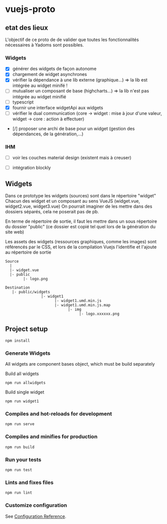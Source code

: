 # vuejs-proto

## etat des lieux

L'objectif de ce proto de de valider que toutes les fonctionnalités nécessaires à Yadoms sont possibles.

### Widgets
- [X] générer des widgets de façon autonome
- [X] chargement de widget asynchrones
- [X] vérifier la dépendance à une lib externe (graphique...) => la lib est intégrée au widget minifé !
- [ ] mutualiser un composant de base (highcharts...) => la lib n'est pas intégrée au widget minifié
- [ ] typescript
- [X] fournir une interface widgetApi aux widgets
- [ ] vérifier le dual communication (core -> widget : mise à jour d'une valeur, widget -> core : action à effectuer)
- [/] proposer une archi de base  pour un widget (gestion des dépendances, de la génération,...)

### IHM
- [ ] voir les couches material design (existent mais à creuser)
- [ ] intégration blockly


## Widgets

Dans ce prototype les widgets (sources) sont dans le répertoire "widget"
Chacun des widget et un composant au sens VueJS (widget.vue, widget2.vue, widget3.vue)
On pourrait imaginer de les mettre dans des dossiers séparés, cela ne poserait pas de pb.

En terme de répertoire de sortie, il faut les mettre dans un sous répertoire du dossier "public" (ce dossier est copié tel quel lors de la génération du site web)

Les assets des widgets (ressources graphiques, comme les images) sont référencés par le CSS, et lors de la compilation Vuejs l'identifie et l'ajoute au répertoire de sortie

````
Source
  |
  |- widget.vue
  |- public
        |- logo.png

Destination
   |- public/widgets
                |- widget1
                      |- widget1.umd.min.js
                      |- widget1.umd.min.js.map
                            |- img
                                 |- logo.xxxxxx.png
````


## Project setup
```
npm install
```

### Generate Widgets

All widgets are component bases object, which must be build separately

Build all widgets
```
npm run allwidgets
```

Build single widget
```
npm run widget1
```


### Compiles and hot-reloads for development
```
npm run serve
```

### Compiles and minifies for production
```
npm run build
```

### Run your tests
```
npm run test
```

### Lints and fixes files
```
npm run lint
```

### Customize configuration
See [Configuration Reference](https://cli.vuejs.org/config/).
